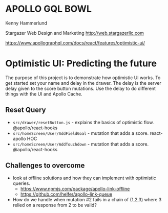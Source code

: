 # APOLLO GQL BOWL

Kenny Hammerlund

Stargazer Web Design and Marketing
http://web.stargazerllc.com

https://www.apollographql.com/docs/react/features/optimistic-ui/

# Optimistic UI: Predicting the future

The purpose of this project is to demonstrate how optimistic UI works. To get started set your name and delay in the drawer. The delay is the server delay given to the score button mutations. Use the delay to do different things with the UI and Apollo Cache.

## Reset Query

* `src/drawer/resetButton.js` - explains the basics of optimistic flow. @apollo/react-hooks
* `src/homeScreen/User/AddFieldGoal` - mutation that adds a score. react-apollo HOC
* `src/homeScreen/User/AddTouchdown` - mutation that adds a score. @apollo/react-hooks


## Challenges to overcome
* look at offline solutions and how they can implement with optimistic queries. 
  * https://www.npmjs.com/package/apollo-link-offline
  * https://github.com/helfer/apollo-link-queue
* How do we handle when mutation #2 fails in a chain of (1,2,3) where 3 relied on a response from 2 to be valid?   
